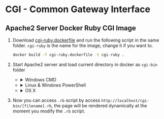 # CGI - Common Gateway Interface

## Apache2 Server Docker Ruby CGI Image

1. Download [cgi-ruby.dockerfile][df] and run the following script in the same folder. `cgi-ruby` is the name for the image, change it if you want to.

    ```sh
    docker build -f cgi-ruby.dockerfile -t cgi-ruby .
    ```

1. Start Apache2 server and load current directory in docker as `cgi-bin` folder

    - <details><summary>Windows CMD</summary>

        ```sh
        docker run -dit -p 80:80 -v "%cd%":/usr/lib/cgi-bin -w /usr/lib/cgi-bin cgi-ruby
        ```

    </details>

    - <details><summary>Linux & Windows PowerShell</summary>

        ```sh
        docker run -dit -p 80:80 -v ${pwd}:/usr/lib/cgi-bin -w /usr/lib/cgi-bin cgi-ruby
        ```

    </details>

    - <details><summary>OS X</summary>

        ```sh
        docker run -dit -p 80:80 -v $PWD:/usr/lib/cgi-bin -w /usr/lib/cgi-bin cgi-ruby
        ```

    </details>

1. Now you can access `.rb` script by access `http://localhost/cgi-bin/[filename].rb`, the page will be rendered dynamically at the moment you modify the `.rb` script.

<!-- links -->
[df]: res/cgi-ruby.dockerfile